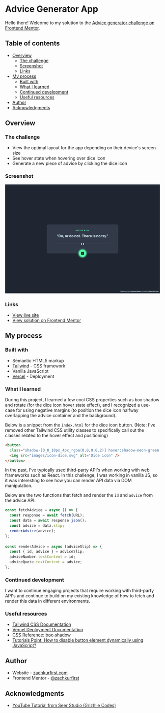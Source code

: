 # Advice Generator App

Hello there! Welcome to my solution to the [Advice generator challenge on Frontend Mentor](https://www.frontendmentor.io/challenges/advice-generator-app-QdUG-13db "Advice Generator App challenge").

## Table of contents

- [Overview](#overview)
  - [The challenge](#the-challenge)
  - [Screenshot](#screenshot)
  - [Links](#links)
- [My process](#my-process)
  - [Built with](#built-with)
  - [What I learned](#what-i-learned)
  - [Continued development](#continued-development)
  - [Useful resources](#useful-resources)
- [Author](#author)
- [Acknowledgments](#acknowledgments)

## Overview

### The challenge

- View the optimal layout for the app depending on their device's screen size
- See hover state when hovering over dice icon
- Generate a new piece of advice by clicking the dice icon

### Screenshot

![Screenshot of advice generator app](public/images/advice-generator-screenshot.png)

### Links

- [View live site](https://zachkurfirst-advice-generator.vercel.app/ "Advice generator app")
- [View solution on Frontend Mentor](https://www.frontendmentor.io/solutions/advice-generator-using-vanilla-javascript-asyncawait-udOKpps7KI "Advice generator app solution on Frontend Mentor")

## My process

### Built with

- Semantic HTML5 markup
- [Tailwind](https://tailwindcss.com/ "Tailwind CSS website") - CSS framework
- Vanilla JavaScript
- [Vercel](https://vercel.com/ "Vercel website") - Deployment

### What I learned

During this project, I learned a few cool CSS properties such as box shadow and rotate (for the dice icon hover state effect), and I recognized a use-case for using negative margins (to position the dice icon halfway overlapping the advice container and the background).

Below is a snippet from the `index.html` for the dice icon button. (Note: I've removed other Tailwind CSS utility classes to specifically call out the classes related to the hover effect and positioning)

```html
<button
  class="shadow-[0_0_10px_4px_rgba(0,0,0,0.2)] hover:shadow-neon-green hover:transition-all hover:rotate-90 hover:duration-300 -mb-7">
  <img src="images/icon-dice.svg" alt="Dice icon" />
</button>
```

In the past, I've typically used third-party API's when working with web frameworks such as React. In this challenge, I was working in vanilla JS, so it was interesting to see how you can render API data via DOM manipulation.

Below are the two functions that fetch and render the `id` and `advice` from the advice API.

```js
const fetchAdvice = async () => {
  const response = await fetch(URL);
  const data = await response.json();
  const advice = data.slip;
  renderAdvice(advice);
};

const renderAdvice = async (adviceSlip) => {
  const { id, advice } = adviceSlip;
  adviceNumber.textContent = id;
  adviceQuote.textContent = advice;
};
```

### Continued development

I want to continue engaging projects that require working with third-party API's and continue to build on my existing knowledge of how to fetch and render this data in different environments.

### Useful resources

- [Tailwind CSS Documentation](https://tailwindcss.com/docs/installation "Tailwind CSS Documentation")
- [Vercel Deployment Documentation](https://vercel.com/docs/deployments/overview "Vercel Deployment Documentation")
- [CSS Reference: box-shadow](https://cssreference.io/property/box-shadow/ "CSS Reference box-shadow docs")
- [Tutorials Point: How to disable button element dynamically using JavaScript?](https://www.tutorialspoint.com/how-to-disable-button-element-dynamically-using-javascript "How to disable button element dynamically using JavaScript?")


## Author

- Website - [zachkurfirst.com](https://zachkurfirst.com "Zach Kurfirst portfolio")
- Frontend Mentor - [@zachkurfirst](https://www.frontendmentor.io/profile/zachkurfirst "Zach Kurfirst Frontend Mentor profile")

## Acknowledgments

- [YouTube Tutorial from Seer Studio (Grizhlie Codes)](https://www.youtube.com/watch?v=SjjmHNdE32Y "YouTube video: Advice Generator App - Frontend Mentor - Learn Async Await, Fetch and Promises - HTML, CSS, JS")
